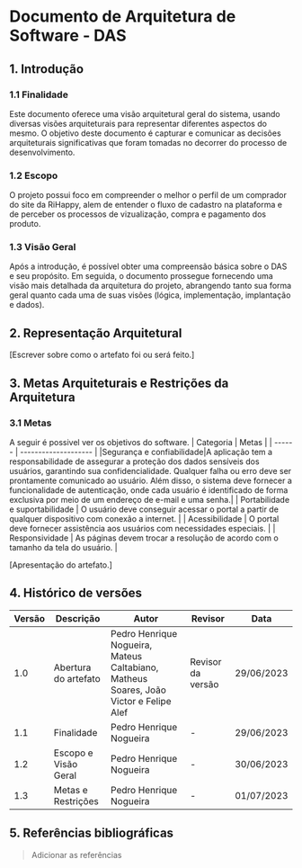 # Documento de Arquitetura de Software - DAS

## 1. Introdução
### 1.1 Finalidade
Este documento oferece uma visão arquitetural geral do sistema, usando diversas
visões arquiteturais para representar diferentes aspectos do mesmo. O objetivo deste
documento é capturar e comunicar as decisões arquiteturais significativas que foram
tomadas no decorrer do processo de desenvolvimento.
### 1.2 Escopo

O projeto possui foco em compreender o melhor o perfil de um comprador do site da RiHappy, alem de entender o fluxo de cadastro na plataforma e de perceber os processos de  vizualização, compra e pagamento dos produto.

### 1.3 Visão Geral

Após a introdução, é possível obter uma compreensão básica sobre o DAS e seu propósito. Em seguida, o documento prossegue fornecendo uma visão mais detalhada da arquitetura do projeto, abrangendo tanto sua forma geral quanto cada uma de suas visões (lógica, implementação, implantação e dados).
## 2. Representação Arquitetural


[Escrever sobre como o artefato foi ou será feito.]

## 3. Metas Arquiteturais e Restrições da Arquitetura
### 3.1 Metas 
A seguir é possivel ver os objetivos do software. 
| Categoria | Metas            | 
| ------ | -------------------- | 
|Segurança e confiabilidade|A aplicação tem a responsabilidade de assegurar a proteção dos dados sensíveis dos usuários, garantindo sua confidencialidade. Qualquer falha ou erro deve ser prontamente comunicado ao usuário. Além disso, o sistema deve fornecer a funcionalidade de autenticação, onde cada usuário é identificado de forma exclusiva por meio de um endereço de e-mail e uma senha.|
| Portabilidade e suportabilidade  |  O usuário deve conseguir acessar o portal a partir de qualquer dispositivo com conexão a internet.  |
| Acessibilidade | O portal deve fornecer assistência aos usuários com necessidades especiais. |
| Responsividade | As páginas devem trocar a resolução de acordo com o tamanho da tela do usuário. | 



[Apresentação do artefato.]

## 4. Histórico de versões

| Versão | Descrição            | Autor             | Revisor           | Data          |
| ------ | -------------------- | ----------------- | ----------------- | ------------- |
| 1.0    | Abertura do artefato | Pedro Henrique Nogueira, Mateus Caltabiano, Matheus Soares, João Victor e Felipe Alef | Revisor da versão | 29/06/2023    |
| 1.1 | Finalidade   | Pedro Henrique Nogueira | - | 29/06/2023| 
| 1.2 | Escopo e Visão Geral| Pedro Henrique Nogueira | - | 30/06/2023| 
| 1.3 | Metas e Restrições | Pedro Henrique Nogueira | - | 01/07/2023|


## 5. Referências bibliográficas

> Adicionar as referências
